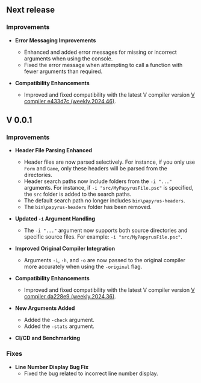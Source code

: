 ## Next release

### Improvements

- **Error Messaging Improvements**
  - Enhanced and added error messages for missing or incorrect arguments when using the console.
  - Fixed the error message when attempting to call a function with fewer arguments than required.

- **Compatibility Enhancements**
  - Improved and fixed compatibility with the latest V compiler version [V compiler e433d7c (weekly.2024.46)](https://github.com/vlang/v/releases/tag/weekly.2024.46).

## V 0.0.1

### Improvements

- **Header File Parsing Enhanced**
  - Header files are now parsed selectively. For instance, if you only use `Form` and `Game`, only these headers will be parsed from the directories.
  - Header search paths now include folders from the `-i "..."` arguments. For instance, if `-i "src/MyPapyrusFile.psc"` is specified, the `src` folder is added to the search paths.
  - The default search path no longer includes `bin\papyrus-headers`.
  - The `bin\papyrus-headers` folder has been removed.

- **Updated `-i` Argument Handling**
  - The `-i "..."` argument now supports both source directories and specific source files. For example: `-i "src/MyPapyrusFile.psc"`.

- **Improved Original Compiler Integration**
  - Arguments `-i`, `-h`, and `-o` are now passed to the original compiler more accurately when using the `-original` flag.

- **Compatibility Enhancements**
  - Improved and fixed compatibility with the latest V compiler version [V compiler da228e9 (weekly.2024.36)](https://github.com/vlang/v/releases/tag/weekly.2024.36).

- **New Arguments Added**
  - Added the `-check` argument.
  - Added the `-stats` argument.

- **CI/CD and Benchmarking**

### Fixes

- **Line Number Display Bug Fix**
  - Fixed the bug related to incorrect line number display.
